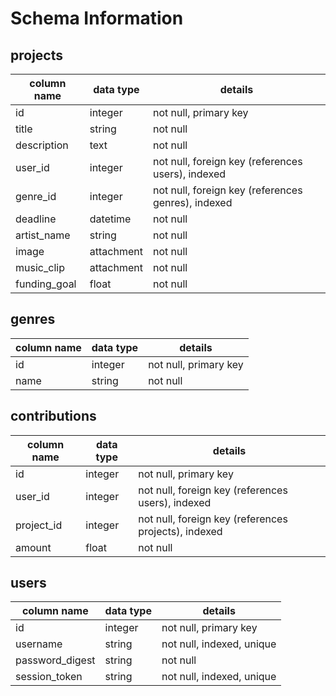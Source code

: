 # Schema Information

## projects
column name     | data type | details
----------------|-----------|-----------------------
id              | integer   | not null, primary key
title           | string    | not null
description     | text      | not null
user_id         | integer   | not null, foreign key (references users), indexed
genre_id        | integer   | not null, foreign key (references genres), indexed
deadline        | datetime  | not null
artist_name     | string    | not null
image           | attachment| not null
music_clip      | attachment| not null
funding_goal    | float     | not null


## genres
column name | data type | details
------------|-----------|-----------------------
id          | integer   | not null, primary key
name        | string    | not null

## contributions
column name | data type | details
------------|-----------|-----------------------
id          | integer   | not null, primary key
user_id     | integer   | not null, foreign key (references users), indexed
project_id  | integer   | not null, foreign key (references projects), indexed
amount      | float     | not null

## users
column name     | data type | details
----------------|-----------|-----------------------
id              | integer   | not null, primary key
username        | string    | not null, indexed, unique
password_digest | string    | not null
session_token   | string    | not null, indexed, unique
